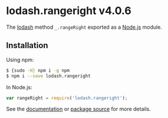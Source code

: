 # lodash.rangeright v4.0.6

The [lodash](https://lodash.com/) method `_.rangeRight` exported as a [Node.js](https://nodejs.org/) module.

## Installation

Using npm:
```bash
$ {sudo -H} npm i -g npm
$ npm i --save lodash.rangeright
```

In Node.js:
```js
var rangeRight = require('lodash.rangeright');
```

See the [documentation](https://lodash.com/docs#rangeRight) or [package source](https://github.com/lodash/lodash/blob/4.0.6-npm-packages/lodash.rangeright) for more details.
